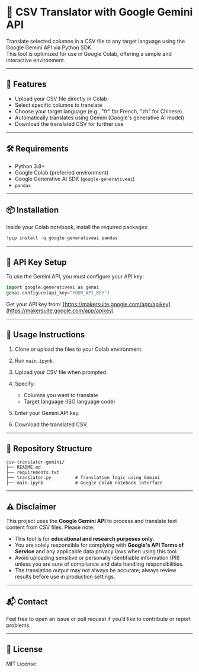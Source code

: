 # 📄 CSV Translator with Google Gemini API

Translate selected columns in a CSV file to any target language using the Google Gemini API via Python SDK.  
This tool is optimized for use in Google Colab, offering a simple and interactive environment.

---

## 🚀 Features

- Upload your CSV file directly in Colab
- Select specific columns to translate
- Choose your target language (e.g., "fr" for French, "zh" for Chinese)
- Automatically translates using Gemini (Google's generative AI model)
- Download the translated CSV for further use

---

## 🛠️ Requirements

- Python 3.8+
- Google Colab (preferred environment)
- Google Generative AI SDK (`google-generativeai`)
- `pandas`

---

## 📦 Installation

Inside your Colab notebook, install the required packages:

```python
!pip install -q google-generativeai pandas
````

---

## 🔐 API Key Setup

To use the Gemini API, you must configure your API key:

```python
import google.generativeai as genai
genai.configure(api_key="YOUR_API_KEY")
```

Get your API key from: [https://makersuite.google.com/app/apikey](https://makersuite.google.com/app/apikey)

---

## 📝 Usage Instructions

1. Clone or upload the files to your Colab environment.
2. Run `main.ipynb`.
3. Upload your CSV file when prompted.
4. Specify:

   * Columns you want to translate
   * Target language (ISO language code)
5. Enter your Gemini API key.
6. Download the translated CSV.

---

## 📁 Repository Structure

```
csv-translator-gemini/
├── README.md
├── requirements.txt
├── translator.py         # Translation logic using Gemini
├── main.ipynb            # Google Colab notebook interface
```

---

## ⚠️ Disclaimer

This project uses the **Google Gemini API** to process and translate text content from CSV files.
Please note:

* This tool is for **educational and research purposes only**.
* You are solely responsible for complying with **Google's API Terms of Service** and any applicable data privacy laws when using this tool.
* Avoid uploading sensitive or personally identifiable information (PII) unless you are sure of compliance and data handling responsibilities.
* The translation output may not always be accurate; always review results before use in production settings.

---

## 📬 Contact

Feel free to open an issue or pull request if you’d like to contribute or report problems.

---

## 📝 License

MIT License

